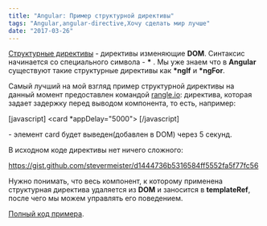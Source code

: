```yaml
---
title: "Angular: Пример структурной директивы"
tags: "Angular,angular-directive,Хочу сделать мир лучше"
date: "2017-03-26"
---
```


[Структурные директивы](https://angular.io/docs/ts/latest/guide/structural-directives.html) - директивы изменяющие **DOM**. Синтаксис начинается со специального символа - **\*** . Мы уже знаем что в **Angular** существуют такие структурные директивы как **\*ngIf** и **\*ngFor**.

Самый лучший на мой взгляд пример структурной директивы на данный момент предоставлен командой [rangle.io](https://rangle.io/): директива, которая задает задержку перед выводом компонента, то есть, например:

[javascript] <card \*appDelay="5000"></card> [/javascript]

\- элемент card будет выведен(добавлен в DOM) через 5 секунд.

В исходном коде директивы нет ничего сложного:

https://gist.github.com/stevermeister/d1444736b5316584ff5552fa5f77fc56

Нужно понимать, что весь компонент, к которому применена структурная директива удаляется из **DOM** и заносится в **templateRef**, после чего мы можем управлять его поведением.

[Полный код примера](https://plnkr.co/edit/DqVpXDOSoeJUrk1SMhEM?p=preview).
